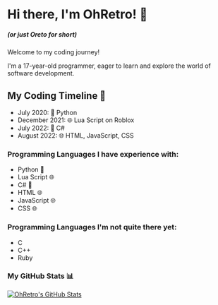 # Hi there, I'm OhRetro! 👋
##### (or just Oreto for short)

Welcome to my coding journey!

 I'm a 17-year-old programmer, eager to learn and explore the world of software development.

## My Coding Timeline 📆

- July 2020: 🐍 Python
- December 2021: 🌐 Lua Script on Roblox
- July 2022: 🌟 C#
- August 2022: 🌐 HTML, JavaScript, CSS

### Programming Languages I have experience with:

- Python 🐍
- Lua Script 🌐
- C# 🌟
- HTML 🌐
- JavaScript 🌐
- CSS 🌐

### Programming Languages I'm not quite there yet:

- C
- C++
- Ruby

### My GitHub Stats 📊

[![OhRetro's GitHub Stats](https://github-readme-stats.vercel.app/api?username=OhRetro&show_icons=true&theme=radical)](https://github.com/anuraghazra/github-readme-stats)
